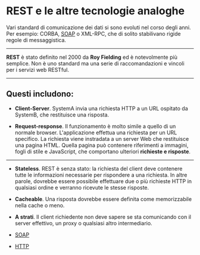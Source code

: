 # REST e le altre tecnologie analoghe

Vari standard di comunicazione dei dati si sono evoluti nel corso degli anni. Per esempio: CORBA, [SOAP](010_rest_vs_soap.md) o XML-RPC, che di solito stabilivano rigide regole di messaggistica.

---

**REST** è stato definito nel 2000 da **Roy Fielding** ed è notevolmente più semplice. Non è uno standard ma una serie di raccomandazioni e vincoli per i servizi web RESTful.

---

## Questi includono:

* **Client-Server**. SystemA invia una richiesta HTTP a un URL ospitato da SystemB, che restituisce una risposta.

* **Request-response**. Il funzionamento è molto simile a quello di un normale browser. L'applicazione effettua una richiesta per un URL specifico. La richiesta viene instradata a un server Web che restituisce una pagina HTML. Quella pagina può contenere riferimenti a immagini, fogli di stile e JavaScript, che comportano ulteriori **richieste e risposte**.

---

* **Stateless**. REST è senza stato: la richiesta del client deve contenere tutte le informazioni necessarie per rispondere a una richiesta. In altre parole, dovrebbe essere possibile effettuare due o più richieste HTTP in qualsiasi ordine e verranno ricevute le stesse risposte.

* **Cacheable**. Una risposta dovrebbe essere definita come memorizzabile nella cache o meno.

* **A strati**. Il client richiedente non deve sapere se sta comunicando con il server effettivo, un proxy o qualsiasi altro intermediario.

* [SOAP](010_rest_vs_soap.md)
* [HTTP](011_rest_vs_http.md)

